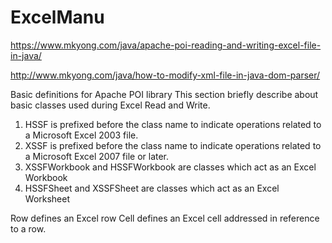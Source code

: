 # ExcelManu

https://www.mkyong.com/java/apache-poi-reading-and-writing-excel-file-in-java/

http://www.mkyong.com/java/how-to-modify-xml-file-in-java-dom-parser/

Basic definitions for Apache POI library
This section briefly describe about basic classes used during Excel Read and Write.

1. HSSF is prefixed before the class name to indicate operations related to a Microsoft Excel 2003 file.
2. XSSF is prefixed before the class name to indicate operations related to a Microsoft Excel 2007 file or later.
3. XSSFWorkbook and HSSFWorkbook are classes which act as an Excel Workbook
4. HSSFSheet and XSSFSheet are classes which act as an Excel Worksheet

Row defines an Excel row
Cell defines an Excel cell addressed in reference to a row.
